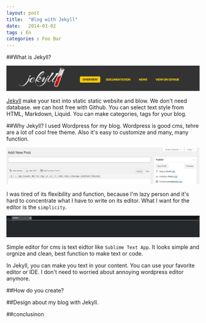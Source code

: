 ```yaml
---
layout: post
title:  "Blog with Jekyll"
date:   2014-03-02
tags : En
categories : Foo Bar
---
```


##What is Jekyll?

![alt text](/images/img01.png "Logo Title Text 1")

[Jekyll][jekyll] make your text into static static website and blow. We don't need database. we can host free with Github.
You can select text style from HTML, Markdown, Liquid. You can make categories, tags for your blog.



##Why Jekyll?
I used Wordpress for my blog. Wordpress is good cms, tehre are a lot of cool free theme. Also it's easy to customize and many, many function.

![alt text](/images/img02.png "img02")

I was tired of its flexibility and function, because I'm lazy person and it's hard to concentrate what I have to write on its editor. What I want for the editor is the `simplicity`.

![alt text](/images/img03.png "img03")

Simple editor for cms is text eidtor like `Sublime Text App`. It looks simple and orgnize and clean, best function to make text or code.

In Jekyll, you can make you text in your content. You can use your favorite editor or IDE. I don't need to worried about annoying wordpress editor anymore.



##How do you create?

##Design about my blog with Jekyll.

##conclusinon


[jekyll-gh]: https://github.com/mojombo/jekyll
[jekyll]:    http://jekyllrb.com
